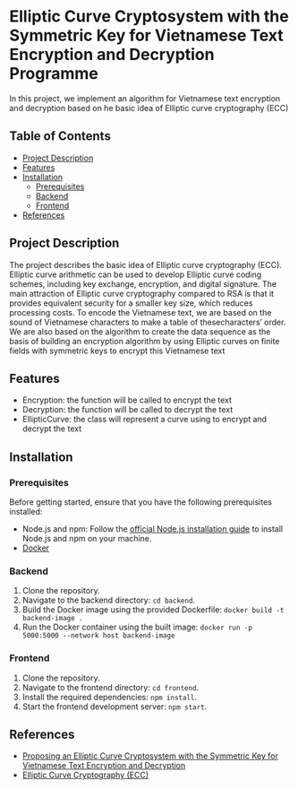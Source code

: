 # Elliptic Curve Cryptosystem with the Symmetric Key for Vietnamese Text Encryption and Decryption Programme

In this project, we implement an algorithm for Vietnamese text encryption and decryption based on he basic idea of Elliptic curve cryptography (ECC) 

## Table of Contents

- [Project Description](#project-description)
- [Features](#features)
- [Installation](#installation)
  - [Prerequisites](#prerequisites)
  - [Backend](#backend)
  - [Frontend](#frontend)
- [References](#references)

## Project Description

The project describes the basic idea of Elliptic curve cryptography (ECC). Elliptic curve arithmetic can be used to develop Elliptic curve coding schemes, including key exchange, encryption, and digital signature. The main attraction of Elliptic curve cryptography compared to RSA is that it provides equivalent security for a smaller key size, which reduces
processing costs. To encode the Vietnamese text, we are based on the sound of Vietnamese characters to make a table of thesecharacters’ order. We are also based on the algorithm to create the data sequence as the basis of building an encryption algorithm by using Elliptic curves on finite fields with symmetric keys to encrypt this Vietnamese text

## Features

- Encryption: the function will be called to encrypt the text
- Decryption: the function will be called to decrypt the text
- EllipticCurve: the class will represent a curve using to encrypt and decrypt the text

## Installation

### Prerequisites

Before getting started, ensure that you have the following prerequisites installed:

- Node.js and npm: Follow the [official Node.js installation guide](https://nodejs.org/) to install Node.js and npm on your machine.
- [Docker](https://docs.docker.com/engine/install/)
### Backend

1. Clone the repository.
2. Navigate to the backend directory: `cd backend`.
3. Build the Docker image using the provided Dockerfile: `docker build -t backend-image .`
4. Run the Docker container using the built image: `docker run -p 5000:5000 --network host backend-image`

### Frontend

1. Clone the repository.
2. Navigate to the frontend directory: `cd frontend`.
3. Install the required dependencies: `npm install`.
4. Start the frontend development server: `npm start`.


## References

- [Proposing an Elliptic Curve Cryptosystem with the Symmetric Key for Vietnamese Text Encryption and Decryption](https://eprints.uet.vnu.edu.vn/eprints/id/eprint/4028/1/Final_ijatcse246932020.pdf)
- [Elliptic Curve Cryptography (ECC)](https://cryptobook.nakov.com/asymmetric-key-ciphers/elliptic-curve-cryptography-ecc)